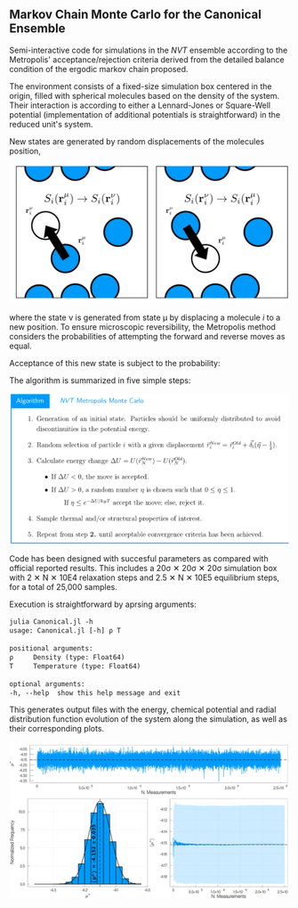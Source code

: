 ## Markov Chain Monte Carlo for the Canonical Ensemble

Semi-interactive code for simulations in the *NVT* ensemble according to the Metropolis' acceptance/rejection criteria derived from the detailed balance condition of the ergodic markov chain proposed.

The environment consists of a fixed-size simulation box centered in the origin, filled with spherical molecules based on the density of the system. Their interaction is according to either a Lennard-Jones or Square-Well potential (implementation of additional potentials is straightforward) in the reduced unit's system.

New states are generated by random displacements of the molecules position, 

![Displacement](/img/Displacement_Image.png)

where the state ν is generated from state μ by displacing a molecule *i* to a new position. To ensure microscopic reversibility, the Metropolis method considers the probabilities of attempting the forward and reverse moves as equal.

Acceptance of this new state is subject to the probability:

The algorithm is summarized in five simple steps:

![NVT Metropolis Monte Carlo](/img/Algorithm.png)

Code has been designed with succesful parameters as compared with official reported results. This includes a 20σ ✕ 20σ ✕ 20σ simulation box with 2 ✕ N ✕ 10E4 relaxation steps and 2.5 ✕ N ✕ 10E5 equilibrium steps, for a total of 25,000 samples.

Execution is straightforward by aprsing arguments:

    julia Canonical.jl -h
    usage: Canonical.jl [-h] ρ T

    positional arguments:
    ρ     Density (type: Float64)
    T     Temperature (type: Float64)

    optional arguments:
    -h, --help  show this help message and exit

This generates output files with the energy, chemical potential and radial distribution function evolution of the system along the simulation, as well as their corresponding plots.

![Displacement](/img/NVT_ChemicalPotentialConvergence.png)